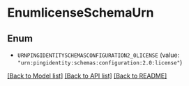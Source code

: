 # EnumlicenseSchemaUrn

## Enum


* `URNPINGIDENTITYSCHEMASCONFIGURATION2_0LICENSE` (value: `"urn:pingidentity:schemas:configuration:2.0:license"`)


[[Back to Model list]](../README.md#documentation-for-models) [[Back to API list]](../README.md#documentation-for-api-endpoints) [[Back to README]](../README.md)


